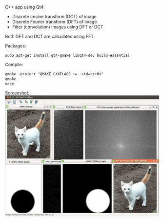 C++ app using Qt4:
* Discrete cosine transform (DCT) of image
* Discrete Fourier transform (DFT) of image
* Filter (convolution) images using DFT or DCT

Both DFT and DCT are calculated using FFT.

Packages:
```
sudo apt-get install qt4-qmake libqt4-dev build-essential
```

Compile:
```
qmake -project "QMAKE_CXXFLAGS += -std=c++0x"
qmake
make
```

Screenshot:
![Alt text](/images/screen.jpeg "Screenshot")
